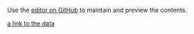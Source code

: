 
Use the [editor on GitHub](https://github.com/oliverwei0304/Xiao_Wei-repository-for-data-supplementary-materials/edit/gh-pages/index.md) to maintain and preview the contents.

[a link to the data](https://www.google.com)


